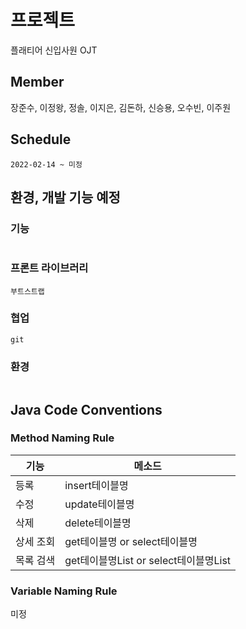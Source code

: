# 프로젝트
플래티어 신입사원 OJT

## Member
장준수, 이정왕, 정솔, 이지은, 김돈하, 신승용, 오수빈, 이주원

## Schedule
```
2022-02-14 ~ 미정
```

## 환경, 개발 기능 예정
### 기능
```

```
### 프론트 라이브러리
```
부트스트랩
```
### 협업
```
git
```
### 환경
```

```
## Java Code Conventions
### Method Naming Rule
기능|메소드
---|---|
등록|insert테이블명|
수정|update테이블명|
삭제|delete테이블명|
상세 조회|get테이블명 or select테이블명|
목록 검색|get테이블명List or select테이블명List|

### Variable Naming Rule
미정
